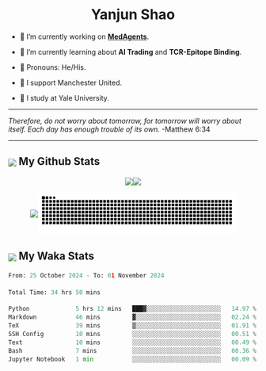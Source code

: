 

<h1 align="center">Yanjun Shao</h1>

- 🐒 I’m currently working on **[MedAgents](https://github.com/gersteinlab/MedAgents)**.

- 🦧 I’m currently learning about **AI Trading** and **TCR-Epitope Binding**.

- 🦍 Pronouns: He/His.

- 👹 I support Manchester United.

- 🐶 I study at Yale University.

---

<i> Therefore, do not worry about tomorrow, for tomorrow will worry about itself. Each day has enough trouble of its own. </i> -Matthew 6:34

---

<h2><img src="https://emojis.slackmojis.com/emojis/images/1579216111/7550/pikachu_wave.gif?1579216111" align="center" width="28" /> My Github Stats</h2>

<p align="center"><img align="center" src = "https://github-readme-stats.vercel.app/api?username=super-dainiu&show_icons=true&count_private=true&theme=tokyonight&hide=issues&line_height=30" width="400px"><img align="center" src = "https://github-readme-streak-stats.herokuapp.com/?user=super-dainiu&theme=tokyonight" width="400px"></p>

<p align="center"><img align="center" width="400px" src="https://github-readme-stats.vercel.app/api/top-langs/?username=super-dainiu&layout=compact&theme=tokyonight&hide=html,tex,jupyter%20notebook"><img align="center" width="400px" src="https://github.com/super-dainiu/super-dainiu/blob/output/github-contribution-grid-snake.svg"></p>

<h2><img src="https://emojis.slackmojis.com/emojis/images/1579216111/7550/pikachu_wave.gif?1579216111" align="center" width="28" /> My Waka Stats</h2>

<!--START_SECTION:waka-->

```python
From: 25 October 2024 - To: 01 November 2024

Total Time: 34 hrs 50 mins

Python             5 hrs 12 mins   ███▓░░░░░░░░░░░░░░░░░░░░░   14.97 %
Markdown           46 mins         ▓░░░░░░░░░░░░░░░░░░░░░░░░   02.24 %
TeX                39 mins         ▒░░░░░░░░░░░░░░░░░░░░░░░░   01.91 %
SSH Config         10 mins         ░░░░░░░░░░░░░░░░░░░░░░░░░   00.51 %
Text               10 mins         ░░░░░░░░░░░░░░░░░░░░░░░░░   00.49 %
Bash               7 mins          ░░░░░░░░░░░░░░░░░░░░░░░░░   00.36 %
Jupyter Notebook   1 min           ░░░░░░░░░░░░░░░░░░░░░░░░░   00.09 %
```

<!--END_SECTION:waka-->
